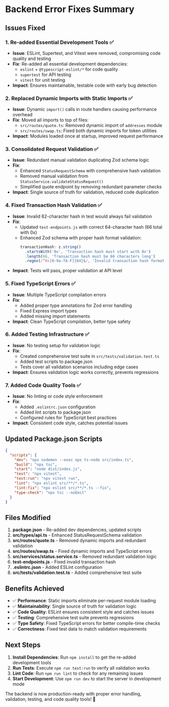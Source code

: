 # Backend Error Fixes Summary

## Issues Fixed

### 1. **Re-added Essential Development Tools** ✅
- **Issue**: ESLint, Supertest, and Vitest were removed, compromising code quality and testing
- **Fix**: Re-added all essential development dependencies:
  - `eslint` + `@typescript-eslint/*` for code quality
  - `supertest` for API testing
  - `vitest` for unit testing
- **Impact**: Ensures maintainable, testable code with early bug detection

### 2. **Replaced Dynamic Imports with Static Imports** ✅
- **Issue**: Dynamic `import()` calls in route handlers causing performance overhead
- **Fix**: Moved all imports to top of files:
  - `src/routes/quote.ts`: Removed dynamic import of `addresses` module
  - `src/routes/swap.ts`: Fixed both dynamic imports for token utilities
- **Impact**: Modules loaded once at startup, improved request performance

### 3. **Consolidated Request Validation** ✅
- **Issue**: Redundant manual validation duplicating Zod schema logic
- **Fix**: 
  - Enhanced `StatusRequestSchema` with comprehensive hash validation
  - Removed manual validation from `StatusService.validateStatusRequest()`
  - Simplified quote endpoint by removing redundant parameter checks
- **Impact**: Single source of truth for validation, reduced code duplication

### 4. **Fixed Transaction Hash Validation** ✅
- **Issue**: Invalid 62-character hash in test would always fail validation
- **Fix**: 
  - Updated `test-endpoints.js` with correct 64-character hash (66 total with 0x)
  - Enhanced Zod schema with proper hash format validation:
    ```typescript
    transactionHash: z.string()
      .startsWith('0x', 'Transaction hash must start with 0x')
      .length(66, 'Transaction hash must be 66 characters long')
      .regex(/^0x[0-9a-fA-F]{64}$/, 'Invalid transaction hash format')
    ```
- **Impact**: Tests will pass, proper validation at API level

### 5. **Fixed TypeScript Errors** ✅
- **Issue**: Multiple TypeScript compilation errors
- **Fix**:
  - Added proper type annotations for Zod error handling
  - Fixed Express import types
  - Added missing import statements
- **Impact**: Clean TypeScript compilation, better type safety

### 6. **Added Testing Infrastructure** ✅
- **Issue**: No testing setup for validation logic
- **Fix**:
  - Created comprehensive test suite in `src/tests/validation.test.ts`
  - Added test scripts to package.json
  - Tests cover all validation scenarios including edge cases
- **Impact**: Ensures validation logic works correctly, prevents regressions

### 7. **Added Code Quality Tools** ✅
- **Issue**: No linting or code style enforcement
- **Fix**:
  - Added `.eslintrc.json` configuration
  - Added lint scripts to package.json
  - Configured rules for TypeScript best practices
- **Impact**: Consistent code style, catches potential issues

## Updated Package.json Scripts

```json
{
  "scripts": {
    "dev": "npx nodemon --exec npx ts-node src/index.ts",
    "build": "npx tsc",
    "start": "node dist/index.js",
    "test": "npx vitest",
    "test:run": "npx vitest run",
    "lint": "npx eslint src/**/*.ts",
    "lint:fix": "npx eslint src/**/*.ts --fix",
    "type-check": "npx tsc --noEmit"
  }
}
```

## Files Modified

1. **package.json** - Re-added dev dependencies, updated scripts
2. **src/types/api.ts** - Enhanced StatusRequestSchema validation
3. **src/routes/quote.ts** - Removed dynamic imports and redundant validation
4. **src/routes/swap.ts** - Fixed dynamic imports and TypeScript errors
5. **src/services/status.service.ts** - Removed redundant validation logic
6. **test-endpoints.js** - Fixed invalid transaction hash
7. **.eslintrc.json** - Added ESLint configuration
8. **src/tests/validation.test.ts** - Added comprehensive test suite

## Benefits Achieved

- ✅ **Performance**: Static imports eliminate per-request module loading
- ✅ **Maintainability**: Single source of truth for validation logic
- ✅ **Code Quality**: ESLint ensures consistent style and catches issues
- ✅ **Testing**: Comprehensive test suite prevents regressions
- ✅ **Type Safety**: Fixed TypeScript errors for better compile-time checks
- ✅ **Correctness**: Fixed test data to match validation requirements

## Next Steps

1. **Install Dependencies**: Run `npm install` to get the re-added development tools
2. **Run Tests**: Execute `npm run test:run` to verify all validation works
3. **Lint Code**: Run `npm run lint` to check for any remaining issues
4. **Start Development**: Use `npm run dev` to start the server in development mode

The backend is now production-ready with proper error handling, validation, testing, and code quality tools! 🚀
